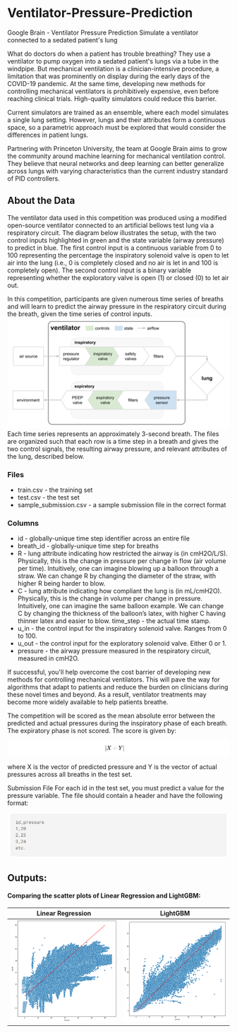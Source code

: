 # Ventilator-Pressure-Prediction
Google Brain - Ventilator Pressure Prediction
Simulate a ventilator connected to a sedated patient's lung

What do doctors do when a patient has trouble breathing? They use a ventilator to pump oxygen into a sedated patient's lungs via a tube in the windpipe. But mechanical ventilation is a clinician-intensive procedure, a limitation that was prominently on display during the early days of the COVID-19 pandemic. At the same time, developing new methods for controlling mechanical ventilators is prohibitively expensive, even before reaching clinical trials. High-quality simulators could reduce this barrier.

Current simulators are trained as an ensemble, where each model simulates a single lung setting. However, lungs and their attributes form a continuous space, so a parametric approach must be explored that would consider the differences in patient lungs.

Partnering with Princeton University, the team at Google Brain aims to grow the community around machine learning for mechanical ventilation control. They believe that neural networks and deep learning can better generalize across lungs with varying characteristics than the current industry standard of PID controllers.

## About the Data
The ventilator data used in this competition was produced using a modified open-source ventilator connected to an artificial bellows test lung via a respiratory circuit. The diagram below illustrates the setup, with the two control inputs highlighted in green and the state variable (airway pressure) to predict in blue. The first control input is a continuous variable from 0 to 100 representing the percentage the inspiratory solenoid valve is open to let air into the lung (i.e., 0 is completely closed and no air is let in and 100 is completely open). The second control input is a binary variable representing whether the exploratory valve is open (1) or closed (0) to let air out.

In this competition, participants are given numerous time series of breaths and will learn to predict the airway pressure in the respiratory circuit during the breath, given the time series of control inputs.
![](https://github.com/ramkiran55/Ventilator-Pressure-Prediction/blob/main/images/2020-10-02%20Ventilator%20diagram.svg)
Each time series represents an approximately 3-second breath. The files are organized such that each row is a time step in a breath and gives the two control signals, the resulting airway pressure, and relevant attributes of the lung, described below.

### Files
* train.csv - the training set
* test.csv - the test set
* sample_submission.csv - a sample submission file in the correct format
### Columns
* id - globally-unique time step identifier across an entire file
* breath_id - globally-unique time step for breaths
* R - lung attribute indicating how restricted the airway is (in cmH2O/L/S). Physically, this is the change in pressure per change in flow (air volume per time). Intuitively, one can imagine blowing up a balloon through a straw. We can change R by changing the diameter of the straw, with higher R being harder to blow.
* C - lung attribute indicating how compliant the lung is (in mL/cmH2O). Physically, this is the change in volume per change in pressure. Intuitively, one can imagine the same balloon example. We can change C by changing the thickness of the balloon’s latex, with higher C having thinner latex and easier to blow.
time_step - the actual time stamp.
* u_in - the control input for the inspiratory solenoid valve. Ranges from 0 to 100.
* u_out - the control input for the exploratory solenoid valve. Either 0 or 1.
* pressure - the airway pressure measured in the respiratory circuit, measured in cmH2O.

If successful, you'll help overcome the cost barrier of developing new methods for controlling mechanical ventilators. This will pave the way for algorithms that adapt to patients and reduce the burden on clinicians during these novel times and beyond. As a result, ventilator treatments may become more widely available to help patients breathe.

The competition will be scored as the mean absolute error between the predicted and actual pressures during the inspiratory phase of each breath. The expiratory phase is not scored. The score is given by:

![](https://github.com/ramkiran55/Ventilator-Pressure-Prediction/blob/main/images/img1.JPG)

where X is the vector of predicted pressure and Y is the vector of actual pressures across all breaths in the test set.

Submission File
For each id in the test set, you must predict a value for the pressure variable. The file should contain a header and have the following format:

![](https://github.com/ramkiran55/Ventilator-Pressure-Prediction/blob/main/images/img2.JPG)

## Outputs: 
#### Comparing the scatter plots of Linear Regression and LightGBM:

| Linear Regression | LightGBM |
| :---------------: | :-------: |
|![](https://github.com/ramkiran55/Ventilator-Pressure-Prediction/blob/main/outputs/Linear_Regression.png)|![](https://github.com/ramkiran55/Ventilator-Pressure-Prediction/blob/main/outputs/LightGBM.png)|

